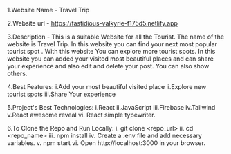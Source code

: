 1.Website Name - Travel Trip

2.Website url - https://fastidious-valkyrie-f175d5.netlify.app

3.Description - This is a suitable Website for all the Tourist. The name of the website is Travel Trip. In this website you can find your next most popular tourist spot . With this website You can explore more tourist spots. In this website you can added your visited most beautiful places and can share your experience and also edit and delete your post. You can also show others. 

4.Best Features: i.Add your most beautiful visited place ii.Explore new tourist spots iii.Share Your experience

5.Project's Best Technologies: i.React ii.JavaScript iii.Firebase iv.Tailwind v.React awesome reveal vi. React simple typewriter.

6.To Clone the Repo and Run Locally:
i. git clone <repo_url> ii. cd <repo_name> iii. npm install iv. Create a .env file and add necessary variables. v. npm start vi. Open http://localhost:3000 in your browser.


